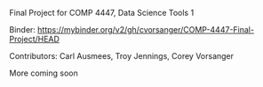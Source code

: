 Final Project for COMP 4447, Data Science Tools 1

Binder: https://mybinder.org/v2/gh/cvorsanger/COMP-4447-Final-Project/HEAD 

Contributors:
Carl Ausmees,
Troy Jennings,
Corey Vorsanger

More coming soon
